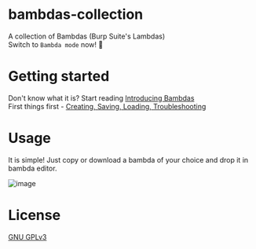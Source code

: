 # bambdas-collection
A collection of Bambdas (Burp Suite's Lambdas) <br/>
Switch to `Bambda mode` now! 🤖

# Getting started
Don't know what it is? Start reading [Introducing Bambdas](https://portswigger.net/blog/introducing-bambdas) <br/>
First things first - [Creating, Saving, Loading, Troubleshooting](https://portswigger.net/burp/documentation/desktop/tools/proxy/http-history/bambdas)

# Usage
It is simple! Just copy or download a bambda of your choice and drop it in bambda editor.

![image](https://github.com/genuinemoses/bambdas-collection/assets/36628352/d06682a0-5c43-4ac4-ab2b-c0ebda9a17f4)

# License
[GNU GPLv3](LICENSE)
